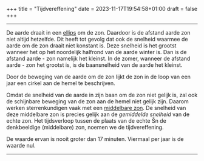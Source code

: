 +++
title = "Tijdvereffening"
date = 2023-11-17T19:54:58+01:00
draft = false
+++

---
De aarde draait in een [ellips](/encyclopedie/ellips) om de zon. Daardoor
is de afstand aarde zon niet altijd hetzelfde. Dit heeft tot gevolg dat
ook de snelheid waarmee de aarde om de zon draait niet konstant is. Deze
snelheid is het grootst wanneer het op het noordelijk halfrond van de
aarde winter is. Dan is de afstand aarde - zon namelijk het kleinst. In
de zomer, wanneer de afstand aarde - zon het grootst is, is de
baansnelheid van de aarde het kleinst.

Door de beweging van de aarde om de zon lijkt de zon in de loop van een
jaar een cirkel aan de hemel te beschrijven.

Omdat de snelheid van de aarde in zijn baan om de zon niet gelijk is,
zal ook de schijnbare beweging van de zon aan de hemel niet gelijk zijn.
Daarom werken sterrenkundigen vaak met een [middelbare zon](/encyclopedie/dag). De snelheid van deze middelbare zon is precies
gelijk aan de *gemiddelde snelheid* van de echte zon. Het tijdsverloop
tussen de plaats van de echte Šn de denkbeeldige (middelbare) zon,
noemen we de tijdvereffening.

De waarde ervan is nooit groter dan 17 minuten. Viermaal per jaar is de
waarde nul.

---
